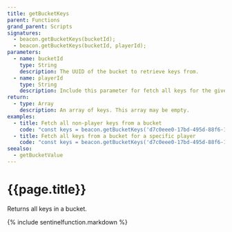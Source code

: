 ```yaml
---
title: getBucketKeys
parent: Functions
grand_parent: Scripts
signatures:
  - beacon.getBucketKeys(bucketId);
  - beacon.getBucketKeys(bucketId, playerId);
parameters:
  - name: bucketId
    type: String
    description: The UUID of the bucket to retrieve keys from.
  - name: playerId
    type: String
    description: Include this parameter for fetch all keys for the give player. If omitted, returns all non-player keys in the bucket.
return:
  - type: Array
    description: An array of keys. This array may be empty.
examples:
  - title: Fetch all non-player keys from a bucket
    code: "const keys = beacon.getBucketKeys('d7c0eee0-17bd-495d-88f6-16a815c36587')"
  - title: Fetch all keys from a bucket for a specific player
    code: "const keys = beacon.getBucketKeys('d7c0eee0-17bd-495d-88f6-16a815c36587', 'fc4c921c-ba83-4d1b-8470-a08fedf8246f')"
seealso:
  - getBucketValue
---
```

# {{page.title}}

Returns all keys in a bucket.

{% include sentinelfunction.markdown %}
